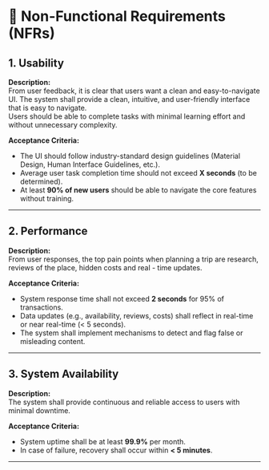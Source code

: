 # 📑 Non-Functional Requirements (NFRs)

## 1. Usability

**Description:**  
From user feedback, it is clear that users want a clean and easy-to-navigate UI.
The system shall provide a clean, intuitive, and user-friendly interface that is easy to navigate.  
Users should be able to complete tasks with minimal learning effort and without unnecessary complexity.  

**Acceptance Criteria:**  
- The UI should follow industry-standard design guidelines (Material Design, Human Interface Guidelines, etc.).  
- Average user task completion time should not exceed **X seconds** (to be determined).  
- At least **90% of new users** should be able to navigate the core features without training.  

---

## 2. Performance

**Description:**  
From user responses, the top pain points when planning a trip are research, reviews of the place, hidden costs and real - time updates.  
 
**Acceptance Criteria:**  
- System response time shall not exceed **2 seconds** for 95% of transactions.   
- Data updates (e.g., availability, reviews, costs) shall reflect in real-time or near real-time (< 5 seconds).  
- The system shall implement mechanisms to detect and flag false or misleading content.  

---

## 3. System Availability

**Description:**  
The system shall provide continuous and reliable access to users with minimal downtime.  

**Acceptance Criteria:**  
- System uptime shall be at least **99.9%** per month.  
- In case of failure, recovery shall occur within **< 5 minutes**.  

---
